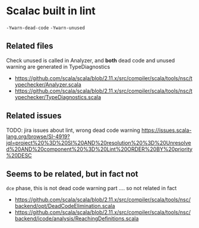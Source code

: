 # Scalac built in lint

`-Ywarn-dead-code` `-Ywarn-unused`

## Related files

Check unused is called in Analyzer, and **both** dead code and unused warning are generated in TypeDiagnostics

- https://github.com/scala/scala/blob/2.11.x/src/compiler/scala/tools/nsc/typechecker/Analyzer.scala
- https://github.com/scala/scala/blob/2.11.x/src/compiler/scala/tools/nsc/typechecker/TypeDiagnostics.scala

## Related issues

TODO: jira issues about lint, wrong dead code warning
https://issues.scala-lang.org/browse/SI-4919?jql=project%20%3D%20SI%20AND%20resolution%20%3D%20Unresolved%20AND%20component%20%3D%20Lint%20ORDER%20BY%20priority%20DESC

## Seems to be related, but in fact not

`dce` phase, this is not dead code warning part .... so not related in fact

- https://github.com/scala/scala/blob/2.11.x/src/compiler/scala/tools/nsc/backend/opt/DeadCodeElimination.scala
- https://github.com/scala/scala/blob/2.11.x/src/compiler/scala/tools/nsc/backend/icode/analysis/ReachingDefinitions.scala